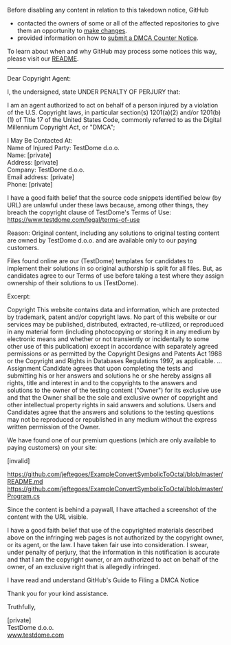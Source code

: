 Before disabling any content in relation to this takedown notice, GitHub
- contacted the owners of some or all of the affected repositories to give them an opportunity to [make changes](https://docs.github.com/en/github/site-policy/dmca-takedown-policy#a-how-does-this-actually-work).
- provided information on how to [submit a DMCA Counter Notice](https://docs.github.com/en/articles/guide-to-submitting-a-dmca-counter-notice).

To learn about when and why GitHub may process some notices this way, please visit our [README](https://github.com/github/dmca/blob/master/README.md#anatomy-of-a-takedown-notice).

---

Dear Copyright Agent:

I, the undersigned, state UNDER PENALTY OF PERJURY that:

I am an agent authorized to act on behalf of a person injured by a violation of the U.S. Copyright laws, in particular section(s) 1201(a)(2) and/or 1201(b)(1) of Title 17 of the United States Code, commonly referred to as the Digital Millennium Copyright Act, or "DMCA";

I May Be Contacted At:   
Name of Injured Party: TestDome d.o.o.  
Name: [private]  
Address: [private]  
Company: TestDome d.o.o.  
Email address: [private]  
Phone: [private]  

I have a good faith belief that the source code snippets identified below (by URL) are unlawful under these laws because, among other things, they breach the copyright clause of TestDome's Terms of Use:  
https://www.testdome.com/legal/terms-of-use

Reason:
Original content, including any solutions to original testing content are owned by TestDome d.o.o. and are available only to our paying customers.

Files found online are our (TestDome) templates for candidates to implement their solutions in so original authorship is split for all files. But, as candidates agree to our Terms of use before taking a test where they assign ownership of their solutions to us (TestDome).

Excerpt:

Copyright
This website contains data and information, which are protected by trademark, patent and/or copyright laws. No part of this website or our services may be published, distributed, extracted, re-utilized, or reproduced in any material form (including photocopying or storing it in any medium by electronic means and whether or not transiently or incidentally to some other use of this publication) except in accordance with separately agreed permissions or as permitted by the Copyright Designs and Patents Act 1988 or the Copyright and Rights in Databases Regulations 1997, as applicable.
...
Assignment
Candidate agrees that upon completing the tests and submitting his or her answers and solutions he or she hereby assigns all rights, title and interest in and to the copyrights to the answers and solutions to the owner of the testing content ("Owner") for its exclusive use and that the Owner shall be the sole and exclusive owner of copyright and other intellectual property rights in said answers and solutions. Users and Candidates agree that the answers and solutions to the testing questions may not be reproduced or republished in any medium without the express written permission of the Owner.

We have found one of our premium questions (which are only available to paying customers) on your site:

[invalid]

https://github.com/jeftegoes/ExampleConvertSymbolicToOctal/blob/master/README.md  
https://github.com/jeftegoes/ExampleConvertSymbolicToOctal/blob/master/Program.cs

Since the content is behind a paywall, I have attached a screenshot of the content with the URL visible.

I have a good faith belief that use of the copyrighted materials described above on the infringing web pages is not authorized by the copyright owner, or its agent, or the law. I have taken fair use into consideration.
I swear, under penalty of perjury, that the information in this notification is accurate and that I am the copyright owner, or am authorized to act on behalf of the owner, of an exclusive right that is allegedly infringed.

I have read and understand GitHub's Guide to Filing a DMCA Notice

Thank you for your kind assistance.

Truthfully,

[private]  
TestDome d.o.o.  
www.testdome.com
